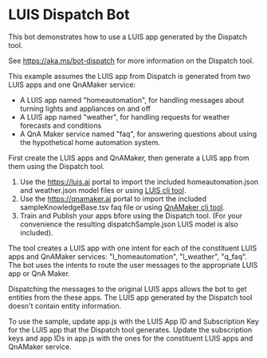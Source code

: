 # LUIS Dispatch Bot

This bot demonstrates how to use a LUIS app generated by the Dispatch tool. 

See https://aka.ms/bot-dispatch for more information on the Dispatch tool.

This example assumes the LUIS app from Dispatch is generated from two LUIS apps and one QnAMaker service:
 * A LUIS app named "homeautomation", for handling messages about turning lights and appliances on and off
 * A LUIS app named "weather", for handling requests for weather forecasts and conditions
 * A QnA Maker service named "faq", for answering questions about using the hypothetical home automation system.
 
First create the LUIS apps and QnAMaker, then generate a LUIS app from them using the Dispatch tool.

1. Use the https://luis.ai portal to import the included homeautomation.json and weather.json model files or using [LUIS cli tool](https://github.com/Microsoft/botbuilder-tools/tree/master/LUIS).
2. Use the https://qnamaker.ai portal to import the included sampleKnowledgeBase.tsv faq file or using [QnAMaker cli tool](https://github.com/Microsoft/botbuilder-tools/tree/master/QnAMaker).
3. Train and Publish your apps bfore using the Dispatch tool. (For your convenience the resulting dispatchSample.json LUIS model is also included).

The tool creates a LUIS app with one intent for each of the constituent LUIS apps and QnAMaker services: 
"l_homeautomation", "l_weather", "q_faq".
The bot uses the intents to route the user messages to the appropriate LUIS app or QnA Maker.

Dispatching the messages to the original LUIS apps allows the bot to get entities from the these apps. 
The LUIS app generated by the Dispatch tool doesn't contain entity information.

To use the sample, update app.js with the LUIS App ID and Subscription Key for the LUIS app that the Dispatch tool generates. 
Update the subscription keys and app IDs in app.js with the ones for the constituent LUIS apps and QnAMaker service. 